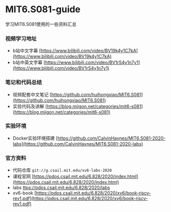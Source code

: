 # MIT6.S081-guide

学习MIT6.S081使用的一些资料汇总

### 视频学习地址
- b站中文字幕  [https://www.bilibili.com/video/BV19k4y1C7kA](https://www.bilibili.com/video/BV19k4y1C7kA)
- b站中英文字幕  [https://www.bilibili.com/video/BV1rS4y1n7y1](https://www.bilibili.com/video/BV1rS4y1n7y1)

### 笔记和代码总结
- 视频配套中文笔记 [https://github.com/huihongxiao/MIT6.S081](https://github.com/huihongxiao/MIT6.S081)  
- 实验代码及讲解 [https://blog.miigon.net/categories/mit6-s081](https://blog.miigon.net/categories/mit6-s081)

### 实验环境
- Docker实验环境搭建 [https://github.com/CalvinHaynes/MIT6.S081-2020-labs](https://github.com/CalvinHaynes/MIT6.S081-2020-labs)

### 官方资料
- 代码仓库 `git://g.csail.mit.edu/xv6-labs-2020`
- 课程官网 [https://pdos.csail.mit.edu/6.828/2020/index.html](https://pdos.csail.mit.edu/6.828/2020/index.html)
- labs [ttps://pdos.csail.mit.edu/6.828/2020/labs](https://pdos.csail.mit.edu/6.828/2020/labs)
- xv6-book [https://pdos.csail.mit.edu/6.828/2020/xv6/book-riscv-rev1.pdf](https://pdos.csail.mit.edu/6.828/2020/xv6/book-riscv-rev1.pdf)
